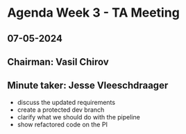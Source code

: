 # Agenda Week 3 - TA Meeting

## 07-05-2024

## Chairman: Vasil Chirov
## Minute taker: Jesse Vleeschdraager

- discuss the updated requirements
- create a protected dev branch
- clarify what we should do with the pipeline
- show refactored code on the PI